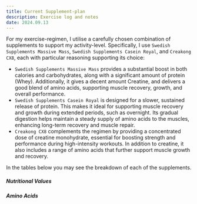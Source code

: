 ```yaml
---
title: Current Supplement-plan
description: Exercise log and notes
date: 2024.09.13
---
```


For my exercise-regimen, I utilise a carefully chosen combination of supplements to support my activity-level. Specifically, I use  `Swedish Supplements Massive Mass`, `Swedish Supplements Casein Royal`, and `Creakong CX8`, each with particular reasoning supporting its choice: 
- `Swedish Supplements Massive Mass` provides a substantial boost in both calories and carbohydrates, along with a significant amount of protein (Whey). Additionally, it gives a decent amount Creatine, and delivers a good blend of amino acids, supporting muscle recovery, growth, and overall performance.
- `Swedish Supplements Casein Royal` is designed for a slower, sustained release of protein. This makes it ideal for supporting muscle recovery and growth during extended periods, such as overnight. Its gradual digestion helps maintain a steady supply of amino acids to the muscles, enhancing long-term recovery and muscle repair.
- `Creakong CX8` complements the regimen by providing a concentrated dose of creatine monohydrate, essential for boosting strength and performance during high-intensity workouts. In addition to creatine, it also includes a range of amino acids that further support muscle growth and recovery.

In the tables below you may see the breakdown of each of the supplements.

##### Nutritional Values
<content-table :headers="['', 'Swedish Supplements Massive Mass', 'Swedish Supplements Casein Royal', 'Creakong CX8', 'Total Output (1+2+3)', 'Recommended Daily Intake (For Muscle Growth)']" :rows="[
    ['Grams of Powder', '233 g', '35 g', '4.15 g', '', ''],
    ['Energy (kcal)', '1041 kcal', '125 kcal', '', '1166 kcal', '~3200 kcal'],
    ['Protein (g)', '58 g', '26 g', '', '74 g', '126 g/day'],
    ['Carbohydrates (g)', '146 g', '1.6 g', '', '147.6 g', '~550-630 g'],
    ['- Of which sugars (g)', '46 g', '1.2 g', '', '47.2 g', ''],
    ['- Of which lactose (g)', '5,8 g', '', '', '5.8 g', ''],
    ['Fat (g)', '25 g', '1.3 g', '', '25.3 g', '~19-27 g'],
    ['- Of which saturated (g)', '7 g', '1 g', '', '8 g', ''],
    ['Dietary fibers (g)', '<1 g', '0 g', '', '<1 g', ''],
    ['Sodium (mg)', '455 mg', '115 mg', '', '570 mg', ''],
    ['Creatine Monohydrate (mg)', '3000 mg', '', '2000 mg', '5000 mg', '~3-6g'],
]">
</content-table>



##### Amino Acids
<content-table :headers="['', 'Swedish Supplements Massive Mass', 'Swedish Supplements Casein Royal', 'Creakong CX8', 'Total Output (1+2+3)', 'Other Notes']" :rows="[
    ['L-Glutamine (mg)', '5000 mg', '', '', '5000 mg', ''],    
    ['BCAA – Amino Blend'],
    ['- Taurine (mg)', '1000 mg', '', '675 mg', '1675 mg', ''],
    ['- L-Leucine (mg)', '5684 mg', '2548 mg', '250 mg', '8482 mg', ''],
    ['- L-Isoleucine (mg)', '3248 mg', '1456 mg', '125 mg', '4829 mg', ''],
    ['- L-Valine (mg)', '3480 mg', '1560 mg', '125 mg', '5165 mg', ''],
    ['CSA™'],
    ['- L-Glycine (mg)', '2320 mg', '440 mg', '675 mg', '3435 mg', ''],
    ['- L-Arginine (mg)', '2146 mg', '960 mg', '115 mg', '3221 mg', ''],
    ['- L-Methionine (mg)', '1508 mg', '676 mg', '35 mg', '2219 mg', '']
    ['Other Amino Acids'],
    ['L-Alanine (mg)', '1740 mg', '780 mg', '', '2520 mg', ''],
    ['L-Aspartic Acid (mg)', '4292 mg', '1920 mg', '', '6212 mg', ''],
    ['L-Cysteine (mg)', '522 mg', '234 mg', '', '756 mg', ''],
    ['L-Glutamic Acid (mg)', '8700 mg', '4956 mg', '', '13656 mg', ''],
    ['L-Histidine (mg)', '1334 mg', '598 mg', '', '1932 mg', ''],
    ['L-Lysine (mg)', '5046 mg', '2262 mg', '', '7308 mg', ''],
    ['L-Phenylalanine (mg)', '2726 mg', '1222 mg', '', '3948 mg', ''],
    ['L-Proline (mg)', '5742 mg', '2574 mg', '', '8316 mg', ''],
    ['L-Serine (mg)', '3074 mg', '1378 mg', '', '4452 mg', ''],
    ['L-Threonine (mg)', '2204 mg', '988 mg', '', '3192 mg', ''],
    ['L-Tryptophan (mg)', '986 mg', '442 mg', '', '1428 mg', ''],
    ['L-Tyrosine (mg)', '2668 mg', '1196 mg', '', '3864 mg', ''],
]">
</content-table>
